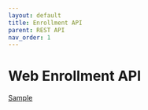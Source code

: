 ```yaml
---
layout: default
title: Enrollment API
parent: REST API
nav_order: 1
---
```


# Web Enrollment API


[Sample](..\..\..\..\samples\REST-samples\access-management.js\docs\index.md)
